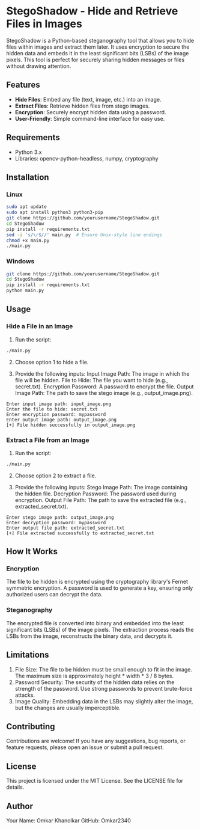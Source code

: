 # StegoShadow - Hide and Retrieve Files in Images

StegoShadow is a Python-based steganography tool that allows you to hide files within images and extract them later. It uses encryption to secure the hidden data and embeds it in the least significant bits (LSBs) of the image pixels. This tool is perfect for securely sharing hidden messages or files without drawing attention.

## Features
- **Hide Files**: Embed any file (text, image, etc.) into an image.
- **Extract Files**: Retrieve hidden files from stego images.
- **Encryption**: Securely encrypt hidden data using a password.
- **User-Friendly**: Simple command-line interface for easy use.

## Requirements
- Python 3.x
- Libraries: opencv-python-headless, numpy, cryptography

## Installation
### Linux
```bash
sudo apt update
sudo apt install python3 python3-pip
git clone https://github.com/yourusername/StegoShadow.git
cd StegoShadow
pip install -r requirements.txt
sed -i 's/\r$//' main.py  # Ensure Unix-style line endings
chmod +x main.py
./main.py
```

### Windows
```bash
git clone https://github.com/yourusername/StegoShadow.git
cd StegoShadow
pip install -r requirements.txt
python main.py
```
## Usage

### Hide a File in an Image
1. Run the script:
```bash
./main.py
```
2. Choose option 1 to hide a file.

3. Provide the following inputs:
Input Image Path: The image in which the file will be hidden.
File to Hide: The file you want to hide (e.g., secret.txt).
Encryption Password: A password to encrypt the file.
Output Image Path: The path to save the stego image (e.g., output_image.png).

```Example
Enter input image path: input_image.png
Enter the file to hide: secret.txt
Enter encryption password: mypassword
Enter output image path: output_image.png
[+] File hidden successfully in output_image.png
```
### Extract a File from an Image
1. Run the script:
```bash
./main.py
```
2. Choose option 2 to extract a file.

3. Provide the following inputs:
Stego Image Path: The image containing the hidden file.
Decryption Password: The password used during encryption.
Output File Path: The path to save the extracted file (e.g., extracted_secret.txt).

```Example
Enter stego image path: output_image.png
Enter decryption password: mypassword
Enter output file path: extracted_secret.txt
[+] File extracted successfully to extracted_secret.txt
```

## How It Works
### Encryption
The file to be hidden is encrypted using the cryptography library's Fernet symmetric encryption. A password is used to generate a key, ensuring only authorized users can decrypt the data.

### Steganography
The encrypted file is converted into binary and embedded into the least significant bits (LSBs) of the image pixels. The extraction process reads the LSBs from the image, reconstructs the binary data, and decrypts it.

## Limitations
1. File Size: The file to be hidden must be small enough to fit in the image. The maximum size is approximately height * width * 3 / 8 bytes.
2. Password Security: The security of the hidden data relies on the strength of the password. Use strong passwords to prevent brute-force attacks.
3. Image Quality: Embedding data in the LSBs may slightly alter the image, but the changes are usually imperceptible.

## Contributing
Contributions are welcome! If you have any suggestions, bug reports, or feature requests, please open an issue or submit a pull request.

## License
This project is licensed under the MIT License. See the LICENSE file for details.

## Author
Your Name: Omkar Khanolkar
GitHub: Omkar2340